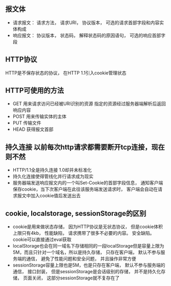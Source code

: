 ## 报文体
- 请求报文： 请求方法， 请求URI， 协议版本， 可选的请求首部字段和内容实体构成
- 响应报文： 协议版本， 状态码， 解释状态码的原因语句， 可选的响应首部字段
## HTTP协议
HTTP是不保存状态的协议， 在HTTP 1.1引入cookie管理状态
## HTTP可使用的方法
- GET 用来请求访问已经被URI识别的资源 指定的资源经过服务器端解析后返回响应内容
- POST 用来传输实体的主体
- PUT 传输文件
- HEAD 获得报文首部
## 持久连接 以前每次http请求都需要断开tcp连接，现在则不然
- HTTP/1.1全是持久连接 1.0却并未标准化
- 持久化连接使得管线化并行请求成为现实
- 服务器端发送响应报文内的一个叫Set-Cookie的首部字段信息， 通知客户端保存cookie，当下次客户端在此往该服务端发送请求时， 客户端会自动在请求报文中加入cookie值后发送出去
## cookie, localstorage, sessionStorage的区别
- cookie是用来做状态存储， 因为HTTP协议是无状态协议， 但是cookie体积上限只有4kb， 性能缺陷， 请求携带了很多不必要的内容。 安全缺陷。cookie可以直接通过eval获取
- localStorage也会在同一域名下存储相同的一段localStorage但是容量上限为5M，而且只针对一个域名，所以是持久存储， 只存在客户端， 默认不参与服务端的通信， 避免了性能问题和安全问题， 并且操作非常方便
- sessionStorage容量上限也是5M，也是只存在客户端， 默认不参与服务端的通信， 接口封装， 但是sessionStorage是会话级别的存储， 并不是持久化存储， 页面关闭， 这部分sessionStorage就不复存在了
